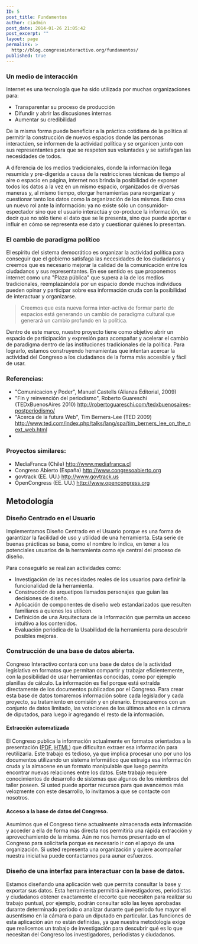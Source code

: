 ```yaml
---
ID: 5
post_title: Fundamentos
author: ciadmin
post_date: 2014-01-26 21:05:42
post_excerpt: ""
layout: page
permalink: >
  http://blog.congresointeractivo.org/fundamentos/
published: true
---
```

<h3>Un medio de interacción</h3>
Internet es una tecnología que ha sido utilizada por muchas organizaciones para:
<ul>
	<li>Transparentar su proceso de producción</li>
	<li>Difundir y abrir las discusiones internas</li>
	<li>Aumentar su credibilidad</li>
</ul>
De la misma forma puede beneficiar a la práctica cotidiana de la política al permitir la construcción de nuevos espacios donde las personas interactúen, se informen de la actividad política y se organicen junto con sus representantes para que se respeten sus voluntades y se satisfagan las necesidades de todos.

A diferencia de los medios tradicionales, donde la información llega resumida y pre-digerida a causa de la restricciones técnicas de tiempo al aire o espacio en página, internet nos brinda la posibilidad de exponer todos los datos a la vez en un mismo espacio, organizados de diversas maneras y, al mismo tiempo, otorgar herramientas para reorganizar y cuestionar tanto los datos como la organización de los mismos. Esto crea un nuevo rol ante la información: ya no existe sólo un consumidor-espectador sino que el usuario interactúa y co-produce la información, es decir que no sólo tiene el dato que se le presenta, sino que puede aportar e influir en cómo se representa ese dato y cuestionar quiénes lo presentan.
<h3>El cambio de paradigma político</h3>
El espíritu del sistema democrático es organizar la actividad política para conseguir que el gobierno satisfaga las necesidades de los ciudadanos y creemos que es necesario mejorar la calidad de la comunicación entre los ciudadanos y sus representantes. En ese sentido es que proponemos internet como una "Plaza pública" que supera a la de los medios tradicionales, reemplazándola por un espacio donde muchos individuos pueden opinar y participar sobre esa información cruda con la posibilidad de interactuar y organizarse.
<blockquote>Creemos que esta nueva forma inter-activa de formar parte de espacios está generando un cambio de paradigma cultural que generará un cambio profundo en la política.</blockquote>
Dentro de este marco, nuestro proyecto tiene como objetivo abrir un espacio de participación y expresión para acompañar y acelerar el cambio de paradigma dentro de las instituciones tradicionales de la política. Para lograrlo, estamos construyendo herramientas que intentan acercar la actividad del Congreso a los ciudadanos de la forma más accesible y fácil de usar.
<h3>Referencias:</h3>
<ul>
	<li>"Comunicacion y Poder", Manuel Castells (Alianza Editorial, 2009)</li>
	<li>"Fin y reinvención del periodismo", Roberto Guareschi (TEDxBuenosAires 2010)
<a title="Leer el texto de la charla de Roberto Guareschi" href="http://robertoguareschi.com/tedxbuenosaires-postperiodismo/">http://robertoguareschi.com/tedxbuenosaires-postperiodismo/</a></li>
	<li>"Acerca de la futura Web", Tim Berners-Lee (TED 2009)
<a title="Ver el video de la charla de Tim Berners-Lee" href="http://www.ted.com/index.php/talks/lang/spa/tim_berners_lee_on_the_next_web.html">http://www.ted.com/index.php/talks/lang/spa/tim_berners_lee_on_the_next_web.html</a></li>
	<li></li>
</ul>
<h3>Proyectos similares:</h3>
<ul>
	<li>MediaFranca (Chile) <a title="Ir al sitio de Media Franca" href="http://www.mediafranca.cl/">http://www.mediafranca.cl</a></li>
	<li>Congreso Abierto (España) <a title="Ir al sitio de Congreso Abierto" href="http://www.congresoabierto.org/">http://www.congresoabierto.org</a></li>
	<li>govtrack (EE. UU.) <a title="Ir al sitio de govtrack" href="http://www.govtrack.us/">http://www.govtrack.us</a></li>
	<li>OpenCongress (EE. UU.) <a title="Ir al sitio de Open Congress" href="http://www.opencongress.org/">http://www.opencongress.org</a></li>
</ul>
<h2>Metodología</h2>
<h3>Diseño Centrado en el Usuario</h3>
Implementamos Diseño Centrado en el Usuario porque es una forma de garantizar la facilidad de uso y utilidad de una herramienta. Esta serie de buenas prácticas se basa, como el nombre lo indica, en tener a los potenciales usuarios de la herramienta como eje central del proceso de diseño.

Para conseguirlo se realizan actividades como:
<ul>
	<li>Investigación de las necesidades reales de los usuarios para definir la funcionalidad de la herramienta.</li>
	<li>Construcción de arquetipos llamados personajes que guían las decisiones de diseño.</li>
	<li>Aplicación de componentes de diseño web estandarizados que resulten familiares a quienes los utilicen.</li>
	<li>Definición de una Arquitectura de la Información que permita un acceso intuitivo a los contenidos.</li>
	<li>Evaluación periódica de la Usabilidad de la herramienta para descubrir posibles mejoras.</li>
</ul>
<h3>Construcción de una base de datos abierta.</h3>
Congreso Interactivo contará con una base de datos de la actividad legislativa en formatos que permitan compartir y trabajar eficientemente, con la posibilidad de usar herramientas conocidas, como por ejemplo planillas de cálculo.
La información es fiel porque está extraída directamente de los documentos publicados por el Congreso. Para crear esta base de datos tomaremos información sobre cada legislador y cada proyecto, su tratamiento en comisión y en plenario. Empezaremos con un conjunto de datos limitado, las votaciones de los últimos años en la cámara de diputados, para luego ir agregando el resto de la información.
<h4>Extracción automatizada</h4>
El Congreso publica la información actualmente en formatos orientados a la presentación (<acronym title="Portable document format">PDF</acronym>, <acronym title="Hypertext markup language">HTML</acronym>) que dificultan extraer esa información para reutilizarla. Este trabajo es tedioso, ya que implica procesar uno por uno los documentos utilizando un sistema informático que extraiga esa información cruda y la almacene en un formato manipulable que luego permita encontrar nuevas relaciones entre los datos. Este trabajo requiere conocimientos de desarrollo de sistemas que algunos de los miembros del taller poseen.
Si usted puede aportar recursos para que avancemos más velozmente con este desarrollo, lo invitamos a que se contacte con nosotros.
<h4>Acceso a la base de datos del Congreso.</h4>
Asumimos que el Congreso tiene actualmente almacenada esta información y acceder a ella de forma más directa nos permitiría una rápida extracción y aprovechamiento de la misma. Aún no nos hemos presentado en el Congreso para solicitarla porque es necesario ir con el apoyo de una organización.
Si usted representa una organización y quiere acompañar nuestra iniciativa puede contactarnos para aunar esfuerzos.
<h3>Diseño de una interfaz para interactuar con la base de datos.</h3>
Estamos diseñando una aplicación web que permita consultar la base y exportar sus datos. Esta herramienta permitirá a investigadores, periodistas y ciudadanos obtener exactamente el recorte que necesiten para realizar su trabajo puntual, por ejemplo, podrán consultar sólo las leyes aprobadas durante determinado período o analizar durante qué período fue mayor el ausentismo en la cámara o para un diputado en particular. Las funciones de esta aplicación aún no están definidas, ya que nuestra metodología exige que realicemos un trabajo de investigación para descubrir qué es lo que necesitan del Congreso los investigadores, periodistas y ciudadanos.

&nbsp;